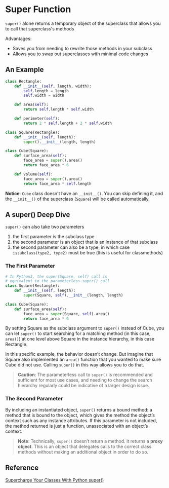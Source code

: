 # Super Function

`super()` alone returns a temporary object of the superclass that allows you to call that superclass's methods

Advantages:
* Saves you from needing to rewrite those methods in your subclass
* Allows you to swap out superclasses with minimal code changes

## An Example
```python
class Rectangle:
    def __init__(self, length, width):
        self.length = length
        self.width = width

    def area(self):
        return self.length * self.width

    def perimeter(self):
        return 2 * self.length + 2 * self.width

class Square(Rectangle):
    def __init__(self, length):
        super().__init__(length, length)

class Cube(Square):
    def surface_area(self):
        face_area = super().area()
        return face_area * 6

    def volume(self):
        face_area = super().area()
        return face_area * self.length
```

**Notice**: `Cube` class doesn't have an `__init__()`. You can skip defining it,
and the `__init__()` of the superclass (`Square`) will be called automatically.

## A super() Deep Dive
`super()` can also take two parameters
1. the first parameter is the subclass type
2. the second parameter is an object that is an instance of that subclass
3. the second parameter can also be a type, in which case `issubclass(type2, type2)` must be true (this is useful for classmethods)

### The First Parameter
```python
# In Python3, the super(Square, self) call is
# equivalent to the parameterless super() call
class Square(Rectangle):
    def __init__(self, length):
        super(Square, self).__init__(length, length)

class Cube(Square):
    def surface_area(self):
        face_area = super(Square, self).area()
        return face_area * 6
```

By setting Square as the subclass argument to `super()` instead of Cube, you can let `super()` to
start searching for a matching method (in this case, `area()`) at one level above Square in the
instance hierarchy, in this case Rectangle.

In this specific example, the behavior doesn’t change. But imagine that Square also implemented
an `area()` function that you wanted to make sure Cube did not use. Calling `super()` in this way allows you to do that.

> **Caution**: The parameterless call to `super()` is recommended and sufficient for most use cases,
> and needing to change the search hierarchy regularly could be indicative of a larger design issue.

### The Second Parameter
By including an instantiated object, `super()` returns a bound method: a method that is bound to the object,
which gives the method the object’s context such as any instance attributes. If this parameter is not included,
the method returned is just a function, unassociated with an object’s context.

> **Note**: Technically, `super()` doesn’t return a method. It returns a **proxy** **object**.
> This is an object that delegates calls to the correct class methods without
> making an additional object in order to do so.

## Reference
[Supercharge Your Classes With Python super()](https://realpython.com/python-super/#super-in-multiple-inheritance)
